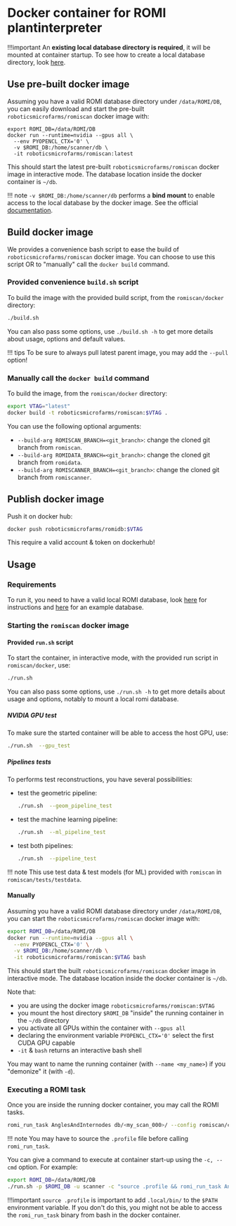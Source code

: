 Docker container for ROMI plantinterpreter
==========================================

!!!important
    An **existing local database directory is required**, it will be mounted at container startup.
    To see how to create a local database directory, look [here](../install/plantdb_setup.md#initialize-a-romi-database).


## Use pre-built docker image
Assuming you have a valid ROMI database directory under `/data/ROMI/DB`, you can easily download and start the pre-built `roboticsmicrofarms/romiscan` docker image with:
```shell
export ROMI_DB=/data/ROMI/DB
docker run --runtime=nvidia --gpus all \
  --env PYOPENCL_CTX='0' \
  -v $ROMI_DB:/home/scanner/db \
  -it roboticsmicrofarms/romiscan:latest
```
This should start the latest pre-built `roboticsmicrofarms/romiscan` docker image in interactive mode.
The database location inside the docker container is `~/db`.

!!! note
    `-v $ROMI_DB:/home/scanner/db` performs a **bind mount** to enable access to the local database by the docker image. See the official [documentation](https://docs.docker.com/storage/bind-mounts/).


## Build docker image
We provides a convenience bash script to ease the build of `roboticsmicrofarms/romiscan` docker image.
You can choose to use this script OR to "manually" call the `docker build` command.


### Provided convenience `build.sh` script
To build the image with the provided build script, from the `romiscan/docker` directory:
```bash
./build.sh
```
You can also pass some options, use `./build.sh -h` to get more details about usage, options and default values.

!!! tips
    To be sure to always pull latest parent image, you may add the `--pull` option!


### Manually call the `docker build` command
To build the image, from the `romiscan/docker` directory:
```bash
export VTAG="latest"
docker build -t roboticsmicrofarms/romiscan:$VTAG .
```

You can use the following optional arguments:

* `--build-arg ROMISCAN_BRANCH=<git_branch>`: change the cloned git branch from `romiscan`.
* `--build-arg ROMIDATA_BRANCH=<git_branch>`: change the cloned git branch from `romidata`.
* `--build-arg ROMISCANNER_BRANCH=<git_branch>`: change the cloned git branch from `romiscanner`.


## Publish docker image
Push it on docker hub:
```bash
docker push roboticsmicrofarms/romidb:$VTAG
```
This require a valid account & token on dockerhub!


## Usage

### Requirements
To run it, you need to have a valid local ROMI database, look [here](../install/romidb_setup/#initialize-a-romi-database) for instructions and [here](https://db.romi-project.eu/models/test_db.tar.gz) for an example database.


### Starting the `romiscan` docker image

#### Provided `run.sh` script
To start the container, in interactive mode, with the provided run script in `romiscan/docker`, use:
```bash
./run.sh
```
You can also pass some options, use `./run.sh -h` to get more details about usage and options, notably to mount a local romi database.

##### NVIDIA GPU test
To make sure the started container will be able to access the host GPU, use:
```bash
./run.sh  --gpu_test
```

##### Pipelines tests
To performs test reconstructions, you have several possibilities:

* test the geometric pipeline:
    ```bash
    ./run.sh  --geom_pipeline_test
    ```
* test the machine learning pipeline:
    ```bash
    ./run.sh  --ml_pipeline_test
    ```
* test both pipelines:
    ```bash
    ./run.sh  --pipeline_test
    ```

!!! note
    This use test data & test models (for ML) provided with `romiscan` in `romiscan/tests/testdata`.


#### Manually
Assuming you have a valid ROMI database directory under `/data/ROMI/DB`, you can start the `roboticsmicrofarms/romiscan` docker image with:
```bash
export ROMI_DB=/data/ROMI/DB
docker run --runtime=nvidia --gpus all \
  --env PYOPENCL_CTX='0' \
  -v $ROMI_DB:/home/scanner/db \
  -it roboticsmicrofarms/romiscan:$VTAG bash
```
This should start the built `roboticsmicrofarms/romiscan` docker image in interactive mode.
The database location inside the docker container is `~/db`.

Note that:

- you are using the docker image `roboticsmicrofarms/romiscan:$VTAG`
- you mount the host directory `$ROMI_DB` "inside" the running container in the `~/db` directory
- you activate all GPUs within the container with `--gpus all`
- declaring the environment variable `PYOPENCL_CTX='0'` select the first CUDA GPU capable
- `-it` & `bash` returns an interactive bash shell

You may want to name the running container (with `--name <my_name>`) if you "demonize" it (with `-d`).


### Executing a ROMI task
Once you are inside the running docker container, you may call the ROMI tasks.
```bash
romi_run_task AnglesAndInternodes db/<my_scan_000>/ --config romiscan/configs/original_pipe_0.toml
```

!!! note
    You may have to source the `.profile` file before calling `romi_run_task`.

You can give a command to execute at container start-up using the `-c, --cmd` option.
For example:
```bash
export ROMI_DB=/data/ROMI/DB
./run.sh -p $ROMI_DB -u scanner -c "source .profile && romi_run_task AnglesAndInternodes db/<my_scan_000>/ --config romiscan/configs/original_pipe_0.toml"
```

!!!important
    `source .profile` is important to add `.local/bin/` to the `$PATH` environment variable.
    If you don't do this, you might not be able to access the `romi_run_task` binary from bash in the docker container.
